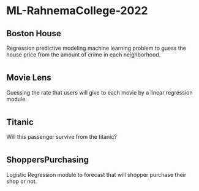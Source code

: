 # ML-RahnemaCollege-2022
## Boston House
Regression predictive modeling machine learning problem to guess the house price from the amount of crime in each neighborhood.
#
## Movie Lens
Guessing the rate that users will give to each movie by a linear regression module.
#
## Titanic
Will this passenger survive from the titanic?
#
## ShoppersPurchasing
Logistic Regression module to forecast that will shopper purchase their shop or not.
